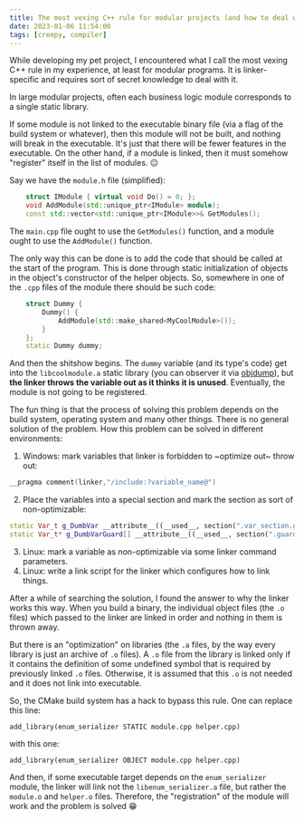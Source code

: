 ```yaml
---
title: The most vexing C++ rule for modular projects (and how to deal with it)
date: 2023-01-06 11:54:00
tags: [creepy, compiler]
---
```


While developing my pet project,
I encountered what I call the most vexing C++ rule in my experience,
at least for modular programs.
It is linker-specific and requires sort of secret knowledge to deal with it.

In large modular projects, often each business logic module corresponds to a single static library.

If some module is not linked to the executable binary file (via a flag of the build system or whatever),
then this module will not be built, and nothing will break in the executable.
It's just that there will be fewer features in the executable.
On the other hand, if a module is linked, then it must somehow "register" itself in the list of modules. 😐

Say we have the `module.h` file (simplified):
```c++
    struct IModule { virtual void Do() = 0; };
    void AddModule(std::unique_ptr<IModule> module);
    const std::vector<std::unique_ptr<IModule>>& GetModules();
```

The `main.cpp` file ought to use the `GetModules()` function, and a module ought to use the `AddModule()` function.

The only way this can be done is to add the code that should be called at the start of the program.
This is done through static initialization of objects in the object's constructor of the helper objects.
So, somewhere in one of the `.cpp` files of the module there should be such code:
```c++
    struct Dummy {
        Dummy() {
            AddModule(std::make_shared<MyCoolModule>());
        }
    };
    static Dummy dummy;
```

And then the shitshow begins. The `dummy` variable (and its type's code) get into the `libcoolmodule.a` static library
(you can observer it via [objdump](https://en.wikipedia.org/wiki/Objdump)), but **the linker throws the variable out
as it thinks it is unused**.
Eventually, the module is not going to be registered.

The fun thing is that the process of solving this problem depends on the build system,
operating system and many other things.
There is no general solution of the problem.
How this problem can be solved in different environments:
1. Windows: mark variables that linker is forbidden to ~optimize out~ throw out:
```c++
__pragma comment(linker,"/include:?variable_name@")
```
2. Place the variables into a special section and mark the section as sort of non-optimizable:
```c++
static Var_t g_DumbVar __attribute__((__used__, section(".var_section.g_DumbVar"))) = (const Var_t) X_MARKER;
static Var_t* g_DumbVarGuard[] __attribute__((__used__, section(".guard"))) = { &g_DumbVar };
```
3. Linux: mark a variable as non-optimizable via some linker command parameters.
3. Linux: write a link script for the linker which configures how to link things.

After a while of searching the solution, I found the answer to why the linker works this way.
When you build a binary, the individual object files (the `.o` files) which passed to the linker are linked in order and nothing in them is thrown away.

But there is an "optimization" on libraries (the `.a` files, by the way every library is just an archive of `.o` files).
A `.o` file from the library is linked only if it contains the definition of some undefined symbol that is required by previously linked `.o` files.
Otherwise, it is assumed that this `.o` is not needed and it does not link into executable.

So, the CMake build system has a hack to bypass this rule. One can replace this line:
```
add_library(enum_serializer STATIC module.cpp helper.cpp)
```
with this one:
```
add_library(enum_serializer OBJECT module.cpp helper.cpp)
```
And then, if some executable target depends on the `enum_serializer` module, the linker will link not the `libenum_serializer.a` file,
but rather the `module.o` and `helper.o` files.
Therefore, the "registration" of the module will work and the problem is solved 😁
